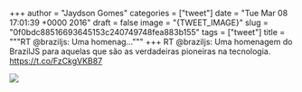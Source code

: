 
+++
author = "Jaydson Gomes"
categories = ["tweet"]
date = "Tue Mar 08 17:01:39 +0000 2016"
draft = false
image = "{TWEET_IMAGE}"
slug = "0f0bdc88516693645153c240749748fea883b155"
tags = ["tweet"]
title = """RT @braziljs: Uma homenag..."""
+++
RT @braziljs: Uma homenagem do BrazilJS para aquelas que são as verdadeiras pioneiras na tecnologia. https://t.co/FzCkgVKB87

![](/images/tweet-media/707249935197069312-CdCZAMbWIAAtYtj.jpg)